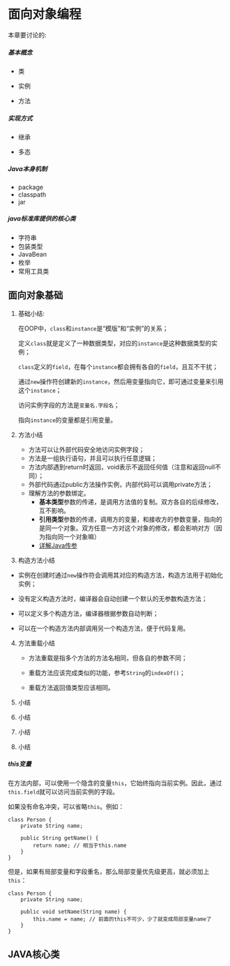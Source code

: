 # 面向对象编程

本章要讨论的:

##### 基本概念

 - 类

 - 实例

 - 方法

##### 实现方式

-  继承

-  多态

##### Java本身机制

- package
- classpath
- jar

##### java标准库提供的核心类

- 字符串
- 包装类型
- JavaBean
- 枚举
- 常用工具类

## 面向对象基础

1. 基础小结:

   在OOP中，`class`和`instance`是“模版”和“实例”的关系；

   定义`class`就是定义了一种数据类型，对应的`instance`是这种数据类型的实例；

   `class`定义的`field`，在每个`instance`都会拥有各自的`field`，且互不干扰；

   通过`new`操作符创建新的`instance`，然后用变量指向它，即可通过变量来引用这个`instance`；

   访问实例字段的方法是`变量名.字段名`；

   指向`instance`的变量都是引用变量。

2. 方法小结
      - 方法可以让外部代码安全地访问实例字段；
      - 方法是一组执行语句，并且可以执行任意逻辑；
      - 方法内部遇到return时返回，void表示不返回任何值（注意和返回null不同）；
      - 外部代码通过public方法操作实例，内部代码可以调用private方法；
      - 理解方法的参数绑定。
        - **基本类型**参数的传递，是调用方法值的复制。双方各自的后续修改，互不影响。
        - **引用类型**参数的传递，调用方的变量，和接收方的参数变量，指向的是同一个对象。双方任意一方对这个对象的修改，都会影响对方（因为指向同一个对象嘛）
        - [详解Java传参](https://blog.csdn.net/xyphf/article/details/78117027)

3.  构造方法小结

   - 实例在创建时通过`new`操作符会调用其对应的构造方法，构造方法用于初始化实例；

   * 没有定义构造方法时，编译器会自动创建一个默认的无参数构造方法；

   * 可以定义多个构造方法，编译器根据参数自动判断；

   * 可以在一个构造方法内部调用另一个构造方法，便于代码复用。

4. 方法重载小结

   * 方法重载是指多个方法的方法名相同，但各自的参数不同；

   * 重载方法应该完成类似的功能，参考`String`的`indexOf()`；

   * 重载方法返回值类型应该相同。

5. 小结

6. 小结

7. 小结

8. 小结

##### this变量

在方法内部，可以使用一个隐含的变量`this`，它始终指向当前实例。因此，通过`this.field`就可以访问当前实例的字段。

如果没有命名冲突，可以省略`this`。例如：

```
class Person {
    private String name;

    public String getName() {
        return name; // 相当于this.name
    }
}
```

但是，如果有局部变量和字段重名，那么局部变量优先级更高，就必须加上`this`：

```
class Person {
    private String name;

    public void setName(String name) {
        this.name = name; // 前面的this不可少，少了就变成局部变量name了
    }
}
```


## JAVA核心类